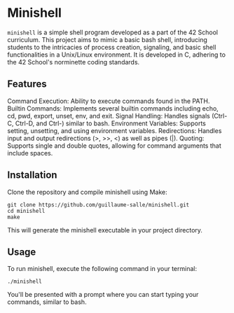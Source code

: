 # Minishell
`minishell` is a simple shell program developed as a part of the 42 School curriculum.
This project aims to mimic a basic bash shell, introducing students to the intricacies of process creation,
signaling, and basic shell functionalities in a Unix/Linux environment.
It is developed in C, adhering to the 42 School's norminette coding standards.

## Features
Command Execution: Ability to execute commands found in the PATH.
Builtin Commands: Implements several builtin commands including echo, cd, pwd, export, unset, env, and exit.
Signal Handling: Handles signals (Ctrl-C, Ctrl-D, and Ctrl-\) similar to bash.
Environment Variables: Supports setting, unsetting, and using environment variables.
Redirections: Handles input and output redirections (>, >>, <) as well as pipes (|).
Quoting: Supports single and double quotes, allowing for command arguments that include spaces.

## Installation
Clone the repository and compile minishell using Make:
```
git clone https://github.com/guillaume-salle/minishell.git
cd minishell
make
```
This will generate the minishell executable in your project directory.

## Usage
To run minishell, execute the following command in your terminal:
```
./minishell
```
You'll be presented with a prompt where you can start typing your commands, similar to bash.


